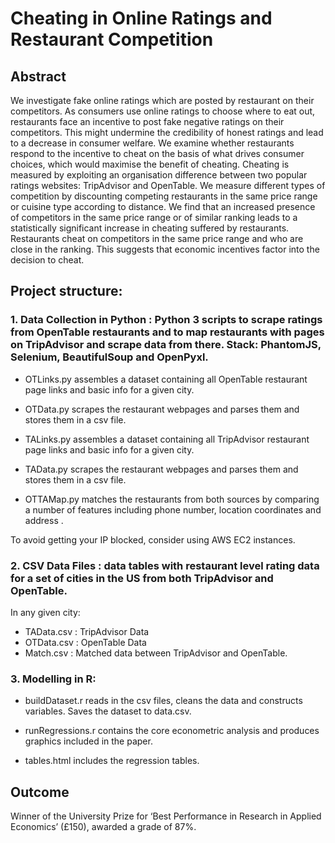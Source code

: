 # Cheating in Online Ratings and Restaurant Competition

## Abstract
We investigate fake online ratings which are posted by restaurant on their competitors. As consumers use online ratings to choose where to eat out, restaurants face an incentive to post fake negative ratings on their competitors. This might undermine the credibility of honest ratings and lead to a decrease in consumer welfare. We examine whether restaurants respond to the incentive to cheat on the basis of what drives consumer choices, which would maximise the benefit of cheating. Cheating is measured by exploiting an organisation difference between two popular ratings websites: TripAdvisor and OpenTable. We measure different types of competition by discounting competing restaurants in the same price range or cuisine type according to distance. We find that an increased presence of competitors in the same price range or of similar ranking leads to a statistically significant increase in cheating suffered by restaurants. Restaurants cheat on competitors in the same price range and who are close in the ranking. This suggests that economic incentives factor into the decision to cheat.


## Project structure: 

### 1. Data Collection in Python : Python 3 scripts to scrape ratings from OpenTable restaurants and to map restaurants with pages on TripAdvisor and scrape data from there. Stack: PhantomJS, Selenium, BeautifulSoup and OpenPyxl.

- OTLinks.py assembles a dataset containing all OpenTable restaurant page links and basic info for a given city. 
- OTData.py scrapes the restaurant webpages and parses them and stores them in a csv file. 

- TALinks.py assembles a dataset containing all TripAdvisor restaurant page links and basic info for a given city. 
- TAData.py scrapes the restaurant webpages and parses them and stores them in a csv file. 

- OTTAMap.py matches the restaurants from both sources by comparing a number of features including phone number, location coordinates and address .

To avoid getting your IP blocked, consider using AWS EC2 instances.

### 2. CSV Data Files : data tables with restaurant level rating data for a set of cities in the US from both TripAdvisor and OpenTable. 

In any given city:
- TAData.csv : TripAdvisor Data
- OTData.csv : OpenTable Data
- Match.csv : Matched data between TripAdvisor and OpenTable.

### 3. Modelling in R: 

- buildDataset.r reads in the csv files, cleans the data and constructs variables. Saves the dataset to data.csv. 

- runRegressions.r contains the core econometric analysis and produces graphics included in the paper. 

- tables.html includes the regression tables. 



## Outcome

Winner of the University Prize for ‘Best Performance in Research in Applied Economics’ (£150), awarded a grade of 87%. 


